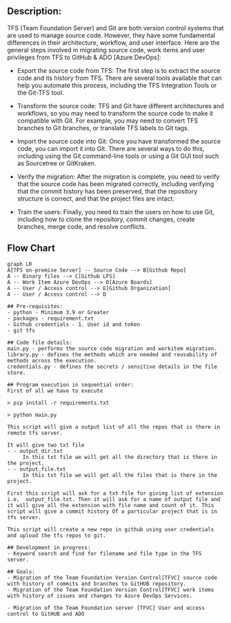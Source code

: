 ## Description:
TFS (Team Foundation Server) and Git are both version control systems that are used to manage source code. However, they have some fundamental differences in their architecture, workflow, and user interface.
Here are the general steps involved in migrating source code, work items and user privileges from TFS to GitHub & ADO [Azure DevOps]:

- Export the source code from TFS: The first step is to extract the source code and its history from TFS. There are several tools available that can help you automate this process, including the TFS Integration Tools or the Git-TFS tool.

- Transform the source code: TFS and Git have different architectures and workflows, so you may need to transform the source code to make it compatible with Git. For example, you may need to convert TFS branches to Git branches, or translate TFS labels to Git tags.

- Import the source code into Git: Once you have transformed the source code, you can import it into Git. There are several ways to do this, including using the Git command-line tools or using a Git GUI tool such as Sourcetree or GitKraken.

- Verify the migration: After the migration is complete, you need to verify that the source code has been migrated correctly, including verifying that the commit history has been preserved, that the repository structure is correct, and that the project files are intact.

- Train the users: Finally, you need to train the users on how to use Git, including how to clone the repository, commit changes, create branches, merge code, and resolve conflicts.

## Flow Chart

```mermaid
graph LR
A[TFS on-premise Server] -- Source Code --> B[Github Repo]
A -- Binary files --> C[Github LFS]
A -- Work Item Azure DevOps --> D[Azure Boards]
A -- User / Access control --> E[Github Organization]
A -- User / Access control --> D

## Pre-requisites:
- python - Minimum 3.9 or Greater
- packages - requirement.txt
- Github credentials - 1. User id and token
- git tfs 

## Code file details:
main.py - performs the source code migration and workitem migration.
library.py - defines the methods which are needed and reusability of methods across the execution.
credentials.py - defines the secrets / sensitive details in the file store.

## Program execution in sequential order: 
First of all we have to execute 

> pip install -r requirements.txt

> python main.py

This script will give a output list of all the repos that is there in remote tfs server.

It will give two txt file 
- - output_dir.txt
     In this txt file we will get all the directory that is there in the project.
- - output_file.txt
     In this txt file we will get all the files that is there in the project.

First this script will ask for a txt file for giving list of extension i.e.  output_file.txt. Then it will ask for a name of output file and it will give all the extension with file name and count of it. This script will give a commit history Of a particular project that is in tfs server.

This script will create a new repo in github using user credentials and upload the tfs repos to git.

## Development in progress:
- Keyword search and find for filename and file type in the TFS server. 

## Goals:
- Migration of the Team Foundation Version Control[TFVC] source code with history of commits and branches to GitHUB repository.
- Migration of the Team Foundation Version Control[TFVC] work items with history of issues and changes to Azure DevOps Services.

- Migration of the Team Foundation server [TFVC] User and access control to GitHUB and ADO